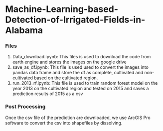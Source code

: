 # Machine-Learning-based-Detection-of-Irrigated-Fields-in-Alabama
### Files
1. Data_download.ipynb: 
This files is used to download the code from earth engine and stores the images on the google drive
2. save_as_df.ipynb: 
This file is used used to convert the images into pandas data frame and store the df as complete, cultivated and non-cultivated based on the cultivated region.
3. run_2013_rf.ipynb: 
This file is used to train random forest model on the year 2013 on the cultivated region and tested on 2015 and saves a prediction results of 2015 as a csv
### Post Processing
Once the csv file of the prediction are downloaded, we use ArcGIS Pro software to convert the csv into shapefiles by dissolving.

